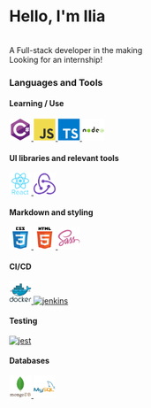 <h1 align="left">Hello, I'm Ilia</h3>

<br>A Full-stack developer in the making<br>Looking for an internship!

<h3 align="left">Languages and Tools</h3>
<p align="left">

<h4 align="left">Learning / Use</h3>
 <a href="https://www.w3schools.com/cs/" target="_blank" rel="noreferrer">
  <img src="https://raw.githubusercontent.com/devicons/devicon/master/icons/csharp/csharp-original.svg" 
       alt="csharp" 
       width="40" 
       height="40"/> 
 </a>

<a href="https://developer.mozilla.org/en-US/docs/Web/JavaScript" target="_blank" rel="noreferrer"> 
<img src="https://raw.githubusercontent.com/devicons/devicon/master/icons/javascript/javascript-original.svg" 
 alt="javascript"
 width="40" 
 height="40"/> 
 </a>

 <a href="https://www.typescriptlang.org/" target="_blank" rel="noreferrer">
  <img src="https://raw.githubusercontent.com/devicons/devicon/master/icons/typescript/typescript-original.svg" 
  alt="typescript" 
  width="40" 
  height="40"/> 
  </a>
  
<a href="https://nodejs.org" target="_blank" rel="noreferrer"> 
<img src="https://raw.githubusercontent.com/devicons/devicon/master/icons/nodejs/nodejs-original-wordmark.svg"
alt="nodejs"
width="40" 
height="40"/> </a>
<h4 align="left">UI libraries and relevant tools</h3>
<a href="https://reactjs.org/" target="_blank" rel="noreferrer">
 <img src="https://raw.githubusercontent.com/devicons/devicon/master/icons/react/react-original-wordmark.svg" 
 alt="react" 
 width="40" 
 height="40"/> 
 </a>
<a href="https://redux.js.org" target="_blank" rel="noreferrer"> 
<img src="https://raw.githubusercontent.com/devicons/devicon/master/icons/redux/redux-original.svg" 
 alt="redux" 
 width="40"
 height="40"/> 
 </a>
 <h4 align="left">Markdown and styling</h3>
<a href="https://www.w3schools.com/css/" target="_blank" rel="noreferrer">
 <img src="https://raw.githubusercontent.com/devicons/devicon/master/icons/css3/css3-original-wordmark.svg" 
 alt="css3" 
 width="40" 
 height="40"/> 
 </a>

<a href="https://www.w3.org/html/" target="_blank" rel="noreferrer"> 
<img src="https://raw.githubusercontent.com/devicons/devicon/master/icons/html5/html5-original-wordmark.svg" 
alt="html5" 
width="40" 
height="40"/> 
</a>

<a href="https://sass-lang.com" target="_blank" rel="noreferrer"> 
<img src="https://raw.githubusercontent.com/devicons/devicon/master/icons/sass/sass-original.svg" 
alt="sass" 
width="40" 
height="40"/> 
</a>
<h4 align="left">CI/CD</h3>
<a href="https://www.docker.com/" target="_blank" rel="noreferrer"> 
<img src="https://raw.githubusercontent.com/devicons/devicon/master/icons/docker/docker-original-wordmark.svg" 
alt="docker" 
width="40" 
height="40"/> 
</a>

<a href="https://www.jenkins.io" target="_blank" rel="noreferrer"> 
<img src="https://www.vectorlogo.zone/logos/jenkins/jenkins-icon.svg" 
alt="jenkins" 
width="40" 
height="40"/> 
</a>
<h4 align="left">Testing</h3>
<a href="https://jestjs.io" target="_blank" rel="noreferrer">
 <img src="https://www.vectorlogo.zone/logos/jestjsio/jestjsio-icon.svg" 
 alt="jest" 
 width="40" 
 height="40"/> 
  </a>
<h4 align="left">Databases</h3>
<a href="https://www.mongodb.com/" target="_blank" rel="noreferrer"> 
<img src="https://raw.githubusercontent.com/devicons/devicon/master/icons/mongodb/mongodb-original-wordmark.svg" 
alt="mongodb" 
width="40" 
height="40"/>
</a>

<a href="https://www.mysql.com/" target="_blank" rel="noreferrer"> 
<img src="https://raw.githubusercontent.com/devicons/devicon/master/icons/mysql/mysql-original-wordmark.svg" 
alt="mysql" 
width="40" 
height="40"/>
 </a>

 </p>
